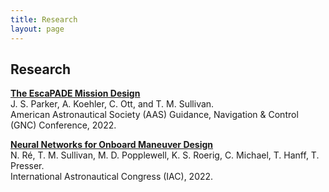 ```yaml
---
title: Research
layout: page
---
```

## Research

**[The EscaPADE Mission Design](https://aas-rocky-mountain-section.org/)**  
J. S. Parker, A. Koehler, C. Ott, and T. M. Sullivan.  
American Astronautical Society (AAS) Guidance, Navigation & Control (GNC) Conference, 2022.

**[Neural Networks for Onboard Maneuver Design](https://www.researchgate.net/publication/364011483_Neural_Networks_for_Onboard_Maneuver_Design)**  
N. Ré, T. M. Sullivan, M. D. Popplewell, K. S. Roerig, C. Michael, T. Hanff, T. Presser.  
International Astronautical Congress (IAC), 2022.